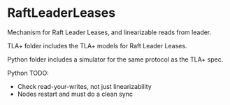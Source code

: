 # RaftLeaderLeases
Mechanism for Raft Leader Leases, and linearizable reads from leader.

TLA+ folder includes the TLA+ models for Raft Leader Leases.

Python folder includes a simulator for the same protocol as the TLA+ spec.

Python TODO:
* Check read-your-writes, not just linearizability
* Nodes restart and must do a clean sync
